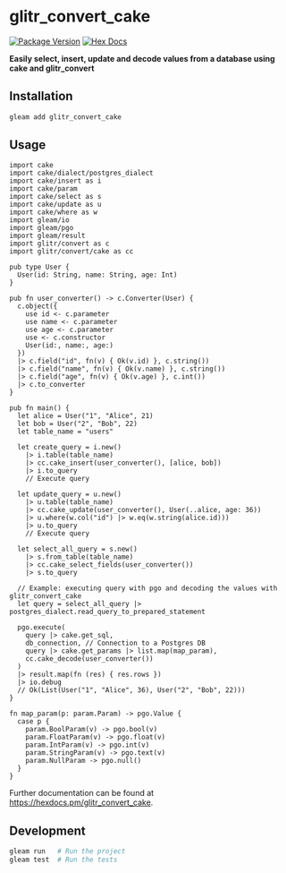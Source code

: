 # glitr_convert_cake

[![Package Version](https://img.shields.io/hexpm/v/glitr_convert_cake)](https://hex.pm/packages/glitr_convert_cake)
[![Hex Docs](https://img.shields.io/badge/hex-docs-ffaff3)](https://hexdocs.pm/glitr_convert_cake/)

**Easily select, insert, update and decode values from a database using cake and glitr_convert** 

## Installation

```sh
gleam add glitr_convert_cake
```

## Usage

```gleam
import cake
import cake/dialect/postgres_dialect
import cake/insert as i
import cake/param
import cake/select as s
import cake/update as u
import cake/where as w
import gleam/io
import gleam/pgo
import gleam/result
import glitr/convert as c
import glitr/convert/cake as cc

pub type User {
  User(id: String, name: String, age: Int)
}

pub fn user_converter() -> c.Converter(User) {
  c.object({
    use id <- c.parameter
    use name <- c.parameter
    use age <- c.parameter
    use <- c.constructor
    User(id:, name:, age:)
  })
  |> c.field("id", fn(v) { Ok(v.id) }, c.string())
  |> c.field("name", fn(v) { Ok(v.name) }, c.string())
  |> c.field("age", fn(v) { Ok(v.age) }, c.int())
  |> c.to_converter
}

pub fn main() {
  let alice = User("1", "Alice", 21)
  let bob = User("2", "Bob", 22)
  let table_name = "users"

  let create_query = i.new()
    |> i.table(table_name)
    |> cc.cake_insert(user_converter(), [alice, bob])
    |> i.to_query
    // Execute query

  let update_query = u.new()
    |> u.table(table_name)
    |> cc.cake_update(user_converter(), User(..alice, age: 36))
    |> u.where(w.col("id") |> w.eq(w.string(alice.id)))
    |> u.to_query
    // Execute query

  let select_all_query = s.new()
    |> s.from_table(table_name)
    |> cc.cake_select_fields(user_converter())
    |> s.to_query

  // Example: executing query with pgo and decoding the values with glitr_convert_cake
  let query = select_all_query |> postgres_dialect.read_query_to_prepared_statement
  
  pgo.execute(
    query |> cake.get_sql,
    db_connection, // Connection to a Postgres DB
    query |> cake.get_params |> list.map(map_param),
    cc.cake_decode(user_converter())
  )
  |> result.map(fn (res) { res.rows })
  |> io.debug
  // Ok(List(User("1", "Alice", 36), User("2", "Bob", 22)))
}

fn map_param(p: param.Param) -> pgo.Value {
  case p {
    param.BoolParam(v) -> pgo.bool(v)
    param.FloatParam(v) -> pgo.float(v)
    param.IntParam(v) -> pgo.int(v)
    param.StringParam(v) -> pgo.text(v)
    param.NullParam -> pgo.null()
  }
}
```

Further documentation can be found at <https://hexdocs.pm/glitr_convert_cake>.

## Development

```sh
gleam run   # Run the project
gleam test  # Run the tests
```
